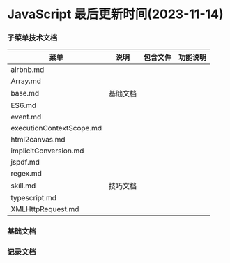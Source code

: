 <!--
 * @Description: JavaScript文档
 * @Author: panrui
 * @Date: 2021-05-20 16:44:03
 * @LastEditTime: 2023-11-14 11:26:21
 * @LastEditors: panrui
 * 不忘初心,不负梦想
-->

# JavaScript 最后更新时间(2023-11-14)

### 子菜单技术文档

| 菜单                     | 说明     | 包含文件 | 功能说明 |
| ------------------------ | -------- | -------- | -------- |
| airbnb.md                |          |          |          |
| Array.md                 |          |          |          |
| base.md                  | 基础文档 |          |          |
| ES6.md                   |          |          |          |
| event.md                 |          |          |          |
| executionContextScope.md |          |          |          |
| html2canvas.md           |          |          |          |
| implicitConversion.md    |          |          |          |
| jspdf.md                 |          |          |          |
| regex.md                 |          |          |          |
| skill.md                 | 技巧文档 |          |          |
| typescript.md            |          |          |          |
| XMLHttpRequest.md        |          |          |          |

### 基础文档

### 记录文档
